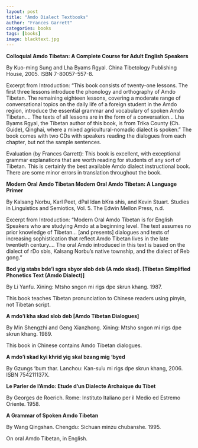 ```yaml
---
layout: post
title: "Amdo Dialect Textbooks"
author: "Frances Garrett"
categories: books
tags: [books]
image: blacktext.jpg
---
```


**Colloquial Amdo Tibetan: A Complete Course for Adult English Speakers**

By Kuo-ming Sung and Lha Byams Rgyal. China Tibetology Publishing House, 2005. ISBN 7-80057-557-8.

Excerpt from Introduction: “This book consists of twenty-one lessons. The first three lessons introduce the phonology and orthography of Amdo Tibetan. The remaining eighteen lessons, covering a moderate range of conversational topics on the daily life of a foreign student in the Amdo region, introduce the essential grammar and vocabulary of spoken Amdo Tibetan…. The texts of all lessons are in the form of a conversation… Lha Byams Rgyal, the Tibetan author of this book, is from Trika County (Ch. Guide), Qinghai, where a mixed agricultural-nomadic dialect is spoken.” The book comes with two CDs with speakers reading the dialogues from each chapter, but not the sample sentences.

Evaluation (by Frances Garrett): This book is excellent, with exceptional grammar explanations that are worth reading for students of any sort of Tibetan. This is certainly the best available Amdo dialect instructional book. There are some minor errors in translation throughout the book.

**Modern Oral Amdo Tibetan Modern Oral Amdo Tibetan: A Language Primer**

By Kalsang Norbu, Karl Peet, dPal ldan bKra shis, and Kevin Stuart. Studies in Linguistics and Semiotics, Vol. 5. The Edwin Mellon Press, n.d.

Excerpt from Introduction: “Modern Oral Amdo Tibetan is for English Speakers who are studying Amdo at a beginning level. The text assumes no prior knowledge of Tibetan… [and presents] dialogues and texts of increasing sophistication that reflect Amdo Tibetan lives in the late twentieth century…. The oral Amdo introduced in this text is based on the dialect of rDo sbis, Kalsang Norbu’s native township, and the dialect of Reb gong.”

**Bod yig stabs bde’i sgra sbyor slob deb (A mdo skad). [Tibetan Simplified Phonetics Text (Amdo Dialect)]**

By Li Yanfu. Xining: Mtsho sngon mi rigs dpe skrun khang. 1987.

This book teaches Tibetan pronunciation to Chinese readers using pinyin, not Tibetan script.

**A mdo’i kha skad slob deb [Amdo Tibetan Dialogues]**

By Min Shengzhi and Geng Xianzhong. Xining: Mtsho sngon mi rigs dpe skrun khang. 1989.

This book in Chinese contains Amdo Tibetan dialogues.

**A mdo’i skad kyi khrid yig skal bzang mig ‘byed**

By Gzungs ‘bum thar. Lanchou: Kan-suʾu mi rigs dpe skrun khang, 2006. ISBN 754211137X.

**Le Parler de l’Amdo: Etude d’un Dialecte Archaique du Tibet**

By Georges de Roerich. Rome: Instituto Italiano per il Medio ed Estremo Oriente. 1958.

**A Grammar of Spoken Amdo Tibetan**

By Wang Qingshan. Chengdu: Sichuan minzu chubanshe. 1995.

On oral Amdo Tibetan, in English.
